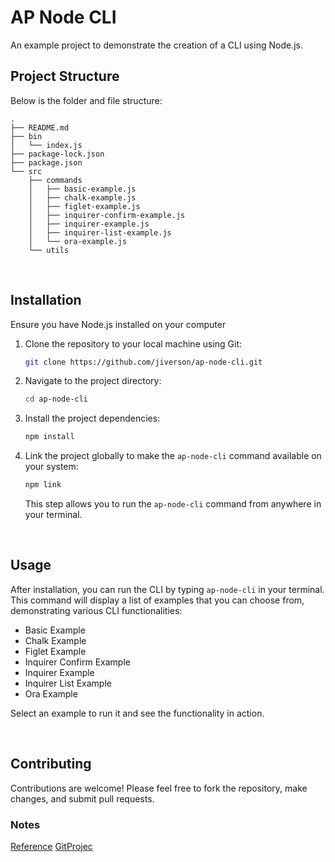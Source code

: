 # AP Node CLI

An example project to demonstrate the creation of a CLI using Node.js.

## Project Structure

Below is the folder and file structure:

```
.
├── README.md
├── bin
│   └── index.js
├── package-lock.json
├── package.json
└── src
    ├── commands
    │   ├── basic-example.js
    │   ├── chalk-example.js
    │   ├── figlet-example.js
    │   ├── inquirer-confirm-example.js
    │   ├── inquirer-example.js
    │   ├── inquirer-list-example.js
    │   └── ora-example.js
    └── utils
```

<br>

## Installation

Ensure you have Node.js installed on your computer

1. Clone the repository to your local machine using Git:

   ```bash
   git clone https://github.com/jiverson/ap-node-cli.git
   ```

2. Navigate to the project directory:

   ```bash
   cd ap-node-cli
   ```

3. Install the project dependencies:

   ```bash
   npm install
   ```

4. Link the project globally to make the `ap-node-cli` command available on your system:
   ```bash
   npm link
   ```
   This step allows you to run the `ap-node-cli` command from anywhere in your terminal.

<br>

## Usage

After installation, you can run the CLI by typing `ap-node-cli` in your terminal. This command will display a list of examples that you can choose from, demonstrating various CLI functionalities:

- Basic Example
- Chalk Example
- Figlet Example
- Inquirer Confirm Example
- Inquirer Example
- Inquirer List Example
- Ora Example

Select an example to run it and see the functionality in action.

<br>

## Contributing

Contributions are welcome! Please feel free to fork the repository, make changes, and submit pull requests.


### Notes
[Reference](https://github.com/lirantal/nodejs-cli-apps-best-practices)
[GitProjec](https://github.com/GDownes/inspace)
